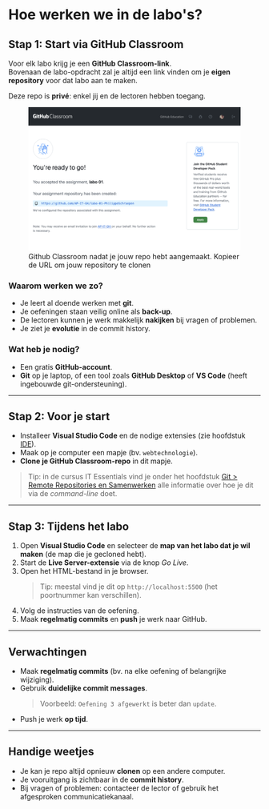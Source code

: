 # Hoe werken we in de labo's?

## Stap 1: Start via GitHub Classroom
Voor elk labo krijg je een **GitHub Classroom-link**.  
Bovenaan de labo-opdracht zal je altijd een link vinden om je **eigen repository** voor dat labo aan te maken.

Deze repo is **privé**: enkel jij en de lectoren hebben toegang.

<figure><img src="./.gitbook/assets/gh-classroom.png" alt=""><figcaption>Github Classroom nadat je jouw repo hebt aangemaakt. Kopieer de URL om jouw repository te clonen</figcaption></figure>

### Waarom werken we zo?
- Je leert al doende werken met **git**.
- Je oefeningen staan veilig online als **back-up**.
- De lectoren kunnen je werk makkelijk **nakijken** bij vragen of problemen.
- Je ziet je **evolutie** in de commit history.

### Wat heb je nodig?
- Een gratis **GitHub-account**.
- **Git** op je laptop, of een tool zoals **GitHub Desktop** of **VS Code** (heeft ingebouwde git-ondersteuning).

---

## Stap 2: Voor je start
- Installeer **Visual Studio Code** en de nodige extensies (zie hoofdstuk [IDE](/ide.md)).
- Maak op je computer een mapje (bv. `webtechnologie`).
- **Clone je GitHub Classroom-repo** in dit mapje.

> Tip: in de cursus IT Essentials vind je onder het hoofdstuk [Git > Remote Repositories en Samenwerken](https://apwt.gitbook.io/it-essentials/git/collaborating) alle informatie over hoe je dit via de _command-line_ doet.

---

## Stap 3: Tijdens het labo
1. Open **Visual Studio Code** en selecteer de **map van het labo dat je wil maken** (de map die je gecloned hebt).
2. Start de **Live Server-extensie** via de knop *Go Live*.
3. Open het HTML-bestand in je browser.
   > Tip: meestal vind je dit op `http://localhost:5500` (het poortnummer kan verschillen).
4. Volg de instructies van de oefening.
5. Maak **regelmatig commits** en **push** je werk naar GitHub.

---

## Verwachtingen
- Maak **regelmatig commits** (bv. na elke oefening of belangrijke wijziging).
- Gebruik **duidelijke commit messages**.
  > Voorbeeld: `Oefening 3 afgewerkt` is beter dan `update`.
- Push je werk **op tijd**.

---

## Handige weetjes
- Je kan je repo altijd opnieuw **clonen** op een andere computer.
- Je vooruitgang is zichtbaar in de **commit history**.
- Bij vragen of problemen: contacteer de lector of gebruik het afgesproken communicatiekanaal.
